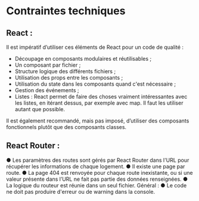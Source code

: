<h1>Contraintes techniques</h1>
<h2>React :</h2>
Il est impératif d’utiliser ces éléments de React pour un code de qualité :
<ul>
<li>Découpage en composants modulaires et réutilisables ;</li> 
<li> Un composant par fichier ;</li> 
<li> Structure logique des différents fichiers ;</li> 
<li> Utilisation des props entre les composants ;</li> 
<li> Utilisation du state dans les composants quand c'est nécessaire ;</li> 
<li> Gestion des événements ;</li> 
<li> Listes : React permet de faire des choses vraiment intéressantes avec
les listes, en itérant dessus, par exemple avec map. Il faut les utiliser
autant que possible.</li> 
</ul>
Il est également recommandé, mais pas imposé, d’utiliser des composants
fonctionnels plutôt que des composants classes.

<h2>React Router :</h2>
● Les paramètres des routes sont gérés par React Router dans l'URL
pour récupérer les informations de chaque logement.
● Il existe une page par route.
● La page 404 est renvoyée pour chaque route inexistante, ou si une
valeur présente dans l’URL ne fait pas partie des données
renseignées.
● La logique du routeur est réunie dans un seul fichier.
Général :
● Le code ne doit pas produire d'erreur ou de warning dans la console.
